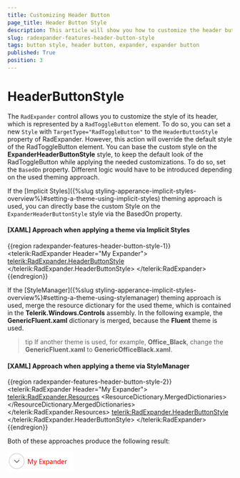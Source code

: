 ```yaml
---
title: Customizing Header Button
page_title: Header Button Style
description: This article will show you how to customize the header button style of the RadExpander control.
slug: radexpander-features-header-button-style
tags: button style, header button, expander, expander button
published: True
position: 3
---
```


# HeaderButtonStyle

The `RadExpander` control allows you to customize the style of its header, which is represented by a `RadToggleButton` element. To do so, you can set a new `Style` with `TargetType="RadToggleButton"` to the `HeaderButtonStyle` property of RadExpander. However, this action will override the default style of the RadToggleButton element. You can base the custom style on the __ExpanderHeaderButtonStyle__ style, to keep the default look of the RadToggleButton while applying the needed customizations. To do so, set the `BasedOn` property. Different logic would have to be introduced depending on the used theming approach.

If the [Implicit Styles]({%slug styling-apperance-implicit-styles-overview%}#setting-a-theme-using-implicit-styles) theming approach is used, you can directly base the custom Style on the `ExpanderHeaderButtonStyle` style via the BasedOn property.

#### __[XAML] Approach when applying a theme via Implicit Styles__
{{region radexpander-features-header-button-style-1}}
    <telerik:RadExpander Header="My Expander">
        <telerik:RadExpander.HeaderButtonStyle>
            <Style TargetType="telerik:RadToggleButton" BasedOn="{StaticResource ExpanderHeaderButtonStyle}">
                <Setter Property="Foreground" Value="Red"/>
                <Setter Property="FontWeight" Value="SemiBold"/>
                <Setter Property="Margin" Value="5 5 0 0"/>
            </Style>
        </telerik:RadExpander.HeaderButtonStyle>
    </telerik:RadExpander>
{{endregion}}

If the [StyleManager]({%slug styling-apperance-implicit-styles-overview%}#setting-a-theme-using-stylemanager) theming approach is used, merge the resource dictionary for the used theme, which is contained in the __Telerik.Windows.Controls__ assembly. In the following example, the __GenericFluent.xaml__ dictionary is merged, because the __Fluent__ theme is used. 

>tip If another theme is used, for example, __Office_Black__, change the __GenericFluent.xaml__ to __GenericOfficeBlack.xaml__.

#### __[XAML] Approach when applying a theme via StyleManager__
{{region radexpander-features-header-button-style-2}}
    <telerik:RadExpander Header="My Expander">
        <telerik:RadExpander.Resources>
            <ResourceDictionary>
                <ResourceDictionary.MergedDictionaries>
                    <ResourceDictionary Source="/Telerik.Windows.Controls;component/Themes/GenericFluent.xaml"/>
                </ResourceDictionary.MergedDictionaries>
            </ResourceDictionary>
        </telerik:RadExpander.Resources>
        <telerik:RadExpander.HeaderButtonStyle>
            <Style TargetType="telerik:RadToggleButton" BasedOn="{StaticResource ExpanderHeaderButtonStyle}">
                <Setter Property="Foreground" Value="Red"/>
                <Setter Property="FontWeight" Value="SemiBold"/>
                <Setter Property="Margin" Value="5 5 0 0"/>
            </Style>
        </telerik:RadExpander.HeaderButtonStyle>
    </telerik:RadExpander>
{{endregion}}

Both of these approaches produce the following result:

![RadExpander with custom Style based on its default one](images/radexpander-header-button-style-0.png)